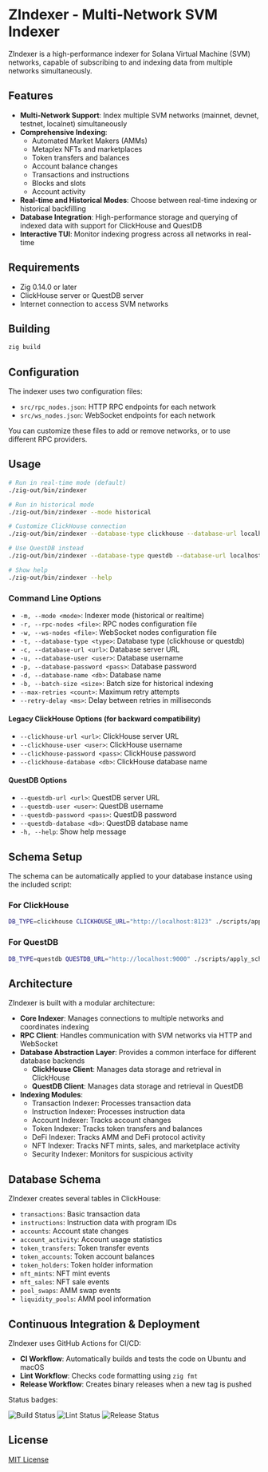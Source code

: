 # ZIndexer - Multi-Network SVM Indexer

ZIndexer is a high-performance indexer for Solana Virtual Machine (SVM) networks, capable of subscribing to and indexing data from multiple networks simultaneously.

## Features

- **Multi-Network Support**: Index multiple SVM networks (mainnet, devnet, testnet, localnet) simultaneously
- **Comprehensive Indexing**:
  - Automated Market Makers (AMMs)
  - Metaplex NFTs and marketplaces
  - Token transfers and balances
  - Account balance changes
  - Transactions and instructions
  - Blocks and slots
  - Account activity
- **Real-time and Historical Modes**: Choose between real-time indexing or historical backfilling
- **Database Integration**: High-performance storage and querying of indexed data with support for ClickHouse and QuestDB
- **Interactive TUI**: Monitor indexing progress across all networks in real-time

## Requirements

- Zig 0.14.0 or later
- ClickHouse server or QuestDB server
- Internet connection to access SVM networks

## Building

```bash
zig build
```

## Configuration

The indexer uses two configuration files:

- `src/rpc_nodes.json`: HTTP RPC endpoints for each network
- `src/ws_nodes.json`: WebSocket endpoints for each network

You can customize these files to add or remove networks, or to use different RPC providers.

## Usage

```bash
# Run in real-time mode (default)
./zig-out/bin/zindexer

# Run in historical mode
./zig-out/bin/zindexer --mode historical

# Customize ClickHouse connection
./zig-out/bin/zindexer --database-type clickhouse --database-url localhost:9000 --database-user default --database-password "" --database-name solana

# Use QuestDB instead
./zig-out/bin/zindexer --database-type questdb --database-url localhost:9000 --database-user admin --database-password "quest" --database-name solana

# Show help
./zig-out/bin/zindexer --help
```

### Command Line Options

- `-m, --mode <mode>`: Indexer mode (historical or realtime)
- `-r, --rpc-nodes <file>`: RPC nodes configuration file
- `-w, --ws-nodes <file>`: WebSocket nodes configuration file
- `-t, --database-type <type>`: Database type (clickhouse or questdb)
- `-c, --database-url <url>`: Database server URL
- `-u, --database-user <user>`: Database username
- `-p, --database-password <pass>`: Database password
- `-d, --database-name <db>`: Database name
- `-b, --batch-size <size>`: Batch size for historical indexing
- `--max-retries <count>`: Maximum retry attempts
- `--retry-delay <ms>`: Delay between retries in milliseconds

#### Legacy ClickHouse Options (for backward compatibility)

- `--clickhouse-url <url>`: ClickHouse server URL
- `--clickhouse-user <user>`: ClickHouse username
- `--clickhouse-password <pass>`: ClickHouse password
- `--clickhouse-database <db>`: ClickHouse database name

#### QuestDB Options

- `--questdb-url <url>`: QuestDB server URL
- `--questdb-user <user>`: QuestDB username
- `--questdb-password <pass>`: QuestDB password
- `--questdb-database <db>`: QuestDB database name
- `-h, --help`: Show help message

## Schema Setup

The schema can be automatically applied to your database instance using the included script:

### For ClickHouse

```bash
DB_TYPE=clickhouse CLICKHOUSE_URL="http://localhost:8123" ./scripts/apply_schema.sh
```

### For QuestDB

```bash
DB_TYPE=questdb QUESTDB_URL="http://localhost:9000" ./scripts/apply_schema.sh
```

## Architecture

ZIndexer is built with a modular architecture:

- **Core Indexer**: Manages connections to multiple networks and coordinates indexing
- **RPC Client**: Handles communication with SVM networks via HTTP and WebSocket
- **Database Abstraction Layer**: Provides a common interface for different database backends
  - **ClickHouse Client**: Manages data storage and retrieval in ClickHouse
  - **QuestDB Client**: Manages data storage and retrieval in QuestDB
- **Indexing Modules**:
  - Transaction Indexer: Processes transaction data
  - Instruction Indexer: Processes instruction data
  - Account Indexer: Tracks account changes
  - Token Indexer: Tracks token transfers and balances
  - DeFi Indexer: Tracks AMM and DeFi protocol activity
  - NFT Indexer: Tracks NFT mints, sales, and marketplace activity
  - Security Indexer: Monitors for suspicious activity

## Database Schema

ZIndexer creates several tables in ClickHouse:

- `transactions`: Basic transaction data
- `instructions`: Instruction data with program IDs
- `accounts`: Account state changes
- `account_activity`: Account usage statistics
- `token_transfers`: Token transfer events
- `token_accounts`: Token account balances
- `token_holders`: Token holder information
- `nft_mints`: NFT mint events
- `nft_sales`: NFT sale events
- `pool_swaps`: AMM swap events
- `liquidity_pools`: AMM pool information

## Continuous Integration & Deployment

ZIndexer uses GitHub Actions for CI/CD:

- **CI Workflow**: Automatically builds and tests the code on Ubuntu and macOS
- **Lint Workflow**: Checks code formatting using `zig fmt`
- **Release Workflow**: Creates binary releases when a new tag is pushed

Status badges:

![Build Status](https://github.com/openSVM/zindexer/workflows/ZIndexer%20CI/badge.svg)
![Lint Status](https://github.com/openSVM/zindexer/workflows/ZIndexer%20Lint/badge.svg)
![Release Status](https://github.com/openSVM/zindexer/workflows/ZIndexer%20Release/badge.svg)

## License

[MIT License](LICENSE)
